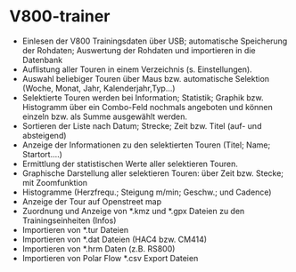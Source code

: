 # V800-trainer
- Einlesen der V800 Trainingsdaten über USB; automatische Speicherung der Rohdaten; Auswertung der Rohdaten und importieren in die Datenbank
- Auflistung aller Touren in einem Verzeichnis (s. Einstellungen).
- Auswahl beliebiger Touren über Maus bzw. automatische Selektion (Woche, Monat, Jahr, Kalenderjahr,Typ...)
- Selektierte Touren werden bei Information; Statistik; Graphik bzw. Histogramm über ein Combo-Feld nochmals angeboten und können einzeln bzw. als Summe ausgewählt werden.
- Sortieren der Liste nach Datum; Strecke; Zeit bzw. Titel (auf- und absteigend)
- Anzeige der Informationen zu den selektierten Touren (Titel; Name; Startort....)
- Ermittlung der statistischen Werte aller selektieren Touren. 
- Graphische Darstellung aller selektieren Touren: über Zeit bzw. Stecke; mit Zoomfunktion
- Histogramme (Herzfrequ.; Steigung m/min; Geschw.; und Cadence)
- Anzeige der Tour auf Openstreet map
- Zuordnung und Anzeige von *.kmz und *.gpx Dateien zu den Trainingseinheiten (Infos)
- Importieren von *.tur Dateien
- Importieren von *.dat Dateien (HAC4 bzw. CM414)
- Importieren von *.hrm Daten (z.B. RS800)
- Importieren von Polar Flow *.csv Export Dateien
